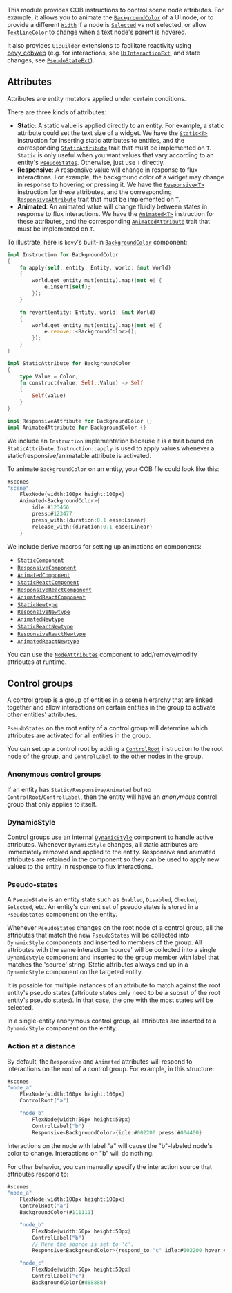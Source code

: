 This module provides COB instructions to control scene node attributes. For example, it allows you to animate the [`BackgroundColor`](bevy::prelude::BackgroundColor) of a UI node, or to provide a different [`Width`](bevy_cobweb_ui::prelude::Width) if a node is [`Selected`](bevy_cobweb_ui::sickle::PseudoState::Selected) vs not selected, or allow [`TextLineColor`](bevy_cobweb_ui::prelude::TextLineColor) to change when a text node's parent is hovered.

It also provides `UiBuilder` extensions to facilitate reactivity using [bevy_cobweb](https://github.com/UkoeHB/bevy_cobweb) (e.g. for interactions, see [`UiInteractionExt`](bevy_cobweb_ui::prelude::UiInteractionExt), and state changes, see [`PseudoStateExt`](bevy_cobweb_ui::prelude::PseudoStateExt)).


## Attributes

Attributes are entity mutators applied under certain conditions.

There are three kinds of attributes:
- **Static**: A static value is applied directly to an entity. For example, a static attribute could set the text size of a widget. We have the [`Static<T>`](bevy_cobweb_ui::prelude::Static) instruction for inserting static attributes to entities, and the corresponding [`StaticAttribute`]((bevy_cobweb_ui::prelude::StaticAttribute)) trait that must be implemented on `T`. `Static` is only useful when you want values that vary according to an entity's [`PseudoStates`](bevy_cobweb_ui::sickle::PseudoStates). Otherwise, just use `T` directly.
- **Responsive**: A responsive value will change in response to flux interactions. For example, the background color of a widget may change in response to hovering or pressing it. We have the [`Responsive<T>`](bevy_cobweb_ui::prelude::Responsive) instruction for these attributes, and the corresponding [`ResponsiveAttribute`]((bevy_cobweb_ui::prelude::ResponsiveAttribute)) trait that must be implemented on `T`.
- **Animated**: An animated value will change fluidly between states in response to flux interactions. We have the [`Animated<T>`](bevy_cobweb_ui::prelude::Animated) instruction for these attributes, and the corresponding [`AnimatedAttribute`]((bevy_cobweb_ui::prelude::AnimatedAttribute)) trait that must be implemented on `T`.

To illustrate, here is `bevy`'s built-in [`BackgroundColor`](bevy::prelude::BackgroundColor) component:
```rust
impl Instruction for BackgroundColor
{
    fn apply(self, entity: Entity, world: &mut World)
    {
        world.get_entity_mut(entity).map(|mut e| {
            e.insert(self);
        });
    }

    fn revert(entity: Entity, world: &mut World)
    {
        world.get_entity_mut(entity).map(|mut e| {
            e.remove::<BackgroundColor>();
        });
    }
}

impl StaticAttribute for BackgroundColor
{
    type Value = Color;
    fn construct(value: Self::Value) -> Self
    {
        Self(value)
    }
}

impl ResponsiveAttribute for BackgroundColor {}
impl AnimatedAttribute for BackgroundColor {}
```

We include an `Instruction` implementation because it is a trait bound on `StaticAttribute`. `Instruction::apply` is used to apply values whenever a static/responsive/animatable attribute is activated.

To animate `BackgroundColor` on an entity, your COB file could look like this:
```rust
#scenes
"scene"
    FlexNode{width:100px height:100px}
    Animated<BackgroundColor>{
        idle:#123456
        press:#123477
        press_with:{duration:0.1 ease:Linear}
        release_with:{duration:0.1 ease:Linear}
    }
```

We include derive macros for setting up animations on components:
- [`StaticComponent`](bevy_cobweb_ui::prelude::StaticComponent)
- [`ResponsiveComponent`](bevy_cobweb_ui::prelude::ResponsiveComponent)
- [`AnimatedComponent`](bevy_cobweb_ui::prelude::AnimatedComponent)
- [`StaticReactComponent`](bevy_cobweb_ui::prelude::StaticReactComponent)
- [`ResponsiveReactComponent`](bevy_cobweb_ui::prelude::ResponsiveReactComponent)
- [`AnimatedReactComponent`](bevy_cobweb_ui::prelude::AnimatedReactComponent)
- [`StaticNewtype`](bevy_cobweb_ui::prelude::StaticNewtype)
- [`ResponsiveNewtype`](bevy_cobweb_ui::prelude::ResponsiveNewtype)
- [`AnimatedNewtype`](bevy_cobweb_ui::prelude::AnimatedNewtype)
- [`StaticReactNewtype`](bevy_cobweb_ui::prelude::StaticReactNewtype)
- [`ResponsiveReactNewtype`](bevy_cobweb_ui::prelude::ResponsiveReactNewtype)
- [`AnimatedReactNewtype`](bevy_cobweb_ui::prelude::AnimatedReactNewtype)

You can use the [`NodeAttributes`](bevy_cobweb_ui::prelude::NodeAttributes) component to add/remove/modify attributes at runtime.


## Control groups

A control group is a group of entities in a scene hierarchy that are linked together and allow interactions on certain entities in the group to activate other entities' attributes.

`PseudoStates` on the root entity of a control group will determine which attributes are activated for all entities in the group.

You can set up a control root by adding a [`ControlRoot`](bevy_cobweb_ui::prelude::ControlRoot) instruction to the root node of the group, and [`ControlLabel`](bevy_cobweb_ui::prelude::ControlLabel) to the other nodes in the group.

### Anonymous control groups

If an entity has `Static/Responsive/Animated` but no `ControlRoot`/`ControlLabel`, then the entity will have an *anonymous* control group that only applies to itself.

### DynamicStyle

Control groups use an internal [`DynamicStyle`](bevy_cobweb_ui::sickle::DynamicStyle) component to handle active attributes. Whenever `DynamicStyle` changes, all static attributes are immediately removed and applied to the entity. Responsive and animated attributes are retained in the component so they can be used to apply new values to the entity in response to flux interactions.

### Pseudo-states

A `PseudoState` is an entity state such as `Enabled`, `Disabled`, `Checked`, `Selected`, etc. An entity's current set of pseudo states is stored in a `PseudoStates` component on the entity.

Whenever `PseudoStates` changes on the root node of a control group, all the attributes that match the new `PseudoStates` will be collected into `DynamicStyle` components and inserted to members of the group. All attributes with the same interaction 'source' will be collected into a single `DynamicStyle` component and inserted to the group member with label that matches the 'source' string. Static attributes always end up in a `DynamicStyle` component on the targeted entity.

It is possible for multiple instances of an attribute to match against the root entity's pseudo states (attribute states only need to be a subset of the root entity's pseudo states). In that case, the one with the most states will be selected.

In a single-entity anonymous control group, all attributes are inserted to a `DynamicStyle` component on the entity.

### Action at a distance

By default, the `Responsive` and `Animated` attributes will respond to interactions on the root of a control group. For example, in this structure:

```rust
#scenes
"node_a"
    FlexNode{width:100px height:100px}
    ControlRoot("a")

    "node_b"
        FlexNode{width:50px height:50px}
        ControlLabel("b")
        Responsive<BackgroundColor>{idle:#002200 press:#004400}
```

Interactions on the node with label "a" will cause the "b"-labeled node's color to change. Interactions on "b" will do nothing.

For other behavior, you can manually specify the interaction source that attributes respond to:

```rust
#scenes
"node_a"
    FlexNode{width:100px height:100px}
    ControlRoot("a")
    BackgroundColor(#111111)

    "node_b"
        FlexNode{width:50px height:50px}
        ControlLabel("b")
        // Here the source is set to 'c'.
        Responsive<BackgroundColor>{respond_to:"c" idle:#002200 hover:#004400}

    "node_c"
        FlexNode{width:50px height:50px}
        ControlLabel("c")
        BackgroundColor(#888888)
```
